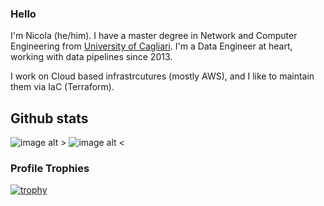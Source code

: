 ### Hello

I'm Nicola (he/him). I have a master degree in Network and Computer Engineering from [University of Cagliari](https://www.unica.it/unica/en/homepage.page).
I'm a Data Engineer at heart, working with data pipelines since 2013.

I work on Cloud based infrastrcutures (mostly AWS), and I like to maintain them via IaC (Terraform).


## Github stats

![image alt >](https://github-readme-stats.vercel.app/api/top-langs/?username=nicor88&theme=tokyonight&count_private=true)
![image alt <](https://github-readme-stats.vercel.app/api/?username=nicor88&theme=tokyonight&count_private=true)

### Profile Trophies

[![trophy](https://github-profile-trophy.vercel.app/?username=nicor88)](https://github.com/ryo-ma/github-profile-trophy)
